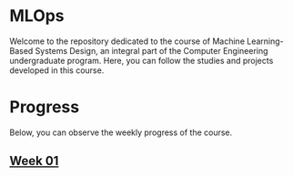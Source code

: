 # MLOps

Welcome to the repository dedicated to the course of Machine Learning-Based Systems Design, an integral part of the Computer Engineering undergraduate program. Here, you can follow the studies and projects developed in this course.

# Progress

Below, you can observe the weekly progress of the course.

## [Week 01](./week_1/)
